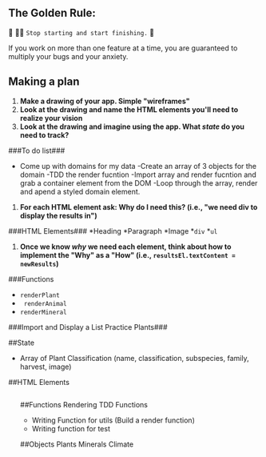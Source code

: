 ## The Golden Rule: 

🦸 🦸‍♂️ `Stop starting and start finishing.` 🏁

If you work on more than one feature at a time, you are guaranteed to multiply your bugs and your anxiety.

## Making a plan

1) **Make a drawing of your app. Simple "wireframes"** 
1) **Look at the drawing and name the HTML elements you'll need to realize your vision**
1) **Look at the drawing and imagine using the app. What _state_ do you need to track?** 


###To do list###

- Come up with domains for my data
-Create an array of 3 objects for the domain
-TDD the render fucntion
-Import array and render fucntion and grab a container element from the DOM
-Loop through the array, render and apend a styled domain element.
1) **For each HTML element ask: Why do I need this? (i.e., "we need div to display the results in")** 


###HTML Elements###
*Heading
*Paragraph
*Image
*`div`
*`ul`
1) **Once we know _why_ we need each element, think about how to implement the "Why" as a "How" (i.e., `resultsEl.textContent = newResults`)**


###Functions
- `renderPlant`
- ` renderAnimal`
- `renderMineral`

###Import and Display a List Practice Plants###

##State

- Array of Plant Classification (name, classification, subspecies, family, harvest, image)

##HTML Elements
<div>
<img>
<ul>


##Functions
Rendering TDD Functions

- Writing Function for utils (Build a render function)
- Writing function for test

##Objects
Plants
Minerals
Climate

